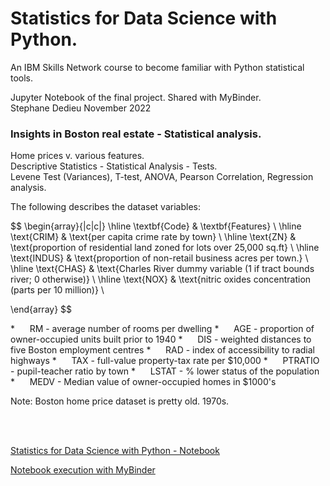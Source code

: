 #  Statistics for Data Science with Python.

An IBM Skills Network course to become familiar with Python statistical tools. 

Jupyter Notebook of the final project. Shared with MyBinder.   
Stephane Dedieu  November 2022 


### **Insights in Boston real estate - Statistical analysis.**

Home prices v. various features. <br>
Descriptive Statistics - Statistical Analysis - Tests. <br>
Levene Test (Variances), T-test, ANOVA, Pearson Correlation, Regression analysis. <br>

The following describes the dataset variables:  <br>

$$
\begin{array}{|c|c|}
\hline
   \textbf{Code} & \textbf{Features}  \\ 
\hline
   \text{CRIM} & \text{per capita crime rate by town}  \\
\hline
   \text{ZN} & \text{proportion of residential land zoned for lots over 25,000 sq.ft}  \\
\hline
   \text{INDUS} & \text{proportion of non-retail business acres per town.}  \\
\hline
   \text{CHAS} & \text{Charles River dummy variable (1 if tract bounds river; 0 otherwise)}  \\
\hline
   \text{NOX} & \text{nitric oxides concentration (parts per 10 million)}  \\
   
   
   
   
\end{array}
$$





   *      RM - average number of rooms per dwelling
   *      AGE - proportion of owner-occupied units built prior to 1940
   *      DIS - weighted distances to five Boston employment centres
   *      RAD - index of accessibility to radial highways
   *      TAX - full-value property-tax rate per \$10,000
   *      PTRATIO - pupil-teacher ratio by town
   *      LSTAT - % lower status of the population
   *      MEDV - Median value of owner-occupied homes in $1000's


























Note: Boston home price dataset is pretty old. 1970s. 

 <br>
 <br>

[Statistics for Data Science with Python - Notebook](https://github.com/DrStef/Statistics-for-Data-Science-with-Python/blob/main/Statistics_for_Data_Science_with_Python_Final_Project_SD_v04.ipynb)

[Notebook execution with MyBinder](https://mybinder.org/v2/gh/DrStef/Statistics-for-Data-Science-with-Python/d11fe9e83c812bedf726a8b5c3bb3cb95b0fa667?urlpath=lab%2Ftree%2FStatistics_for_Data_Science_with_Python_Final_Project_SD_v04.ipynb)

